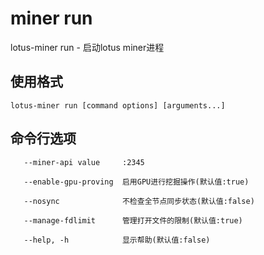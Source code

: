 # miner run

lotus-miner run - 启动lotus miner进程

## 使用格式

```
lotus-miner run [command options] [arguments...]
```

## 命令行选项

```
   --miner-api value     :2345
   
   --enable-gpu-proving  启用GPU进行挖掘操作(默认值:true)
   
   --nosync              不检查全节点同步状态(默认值:false)
   
   --manage-fdlimit      管理打开文件的限制(默认值:true)
   
   --help, -h            显示帮助(默认值:false)
```

